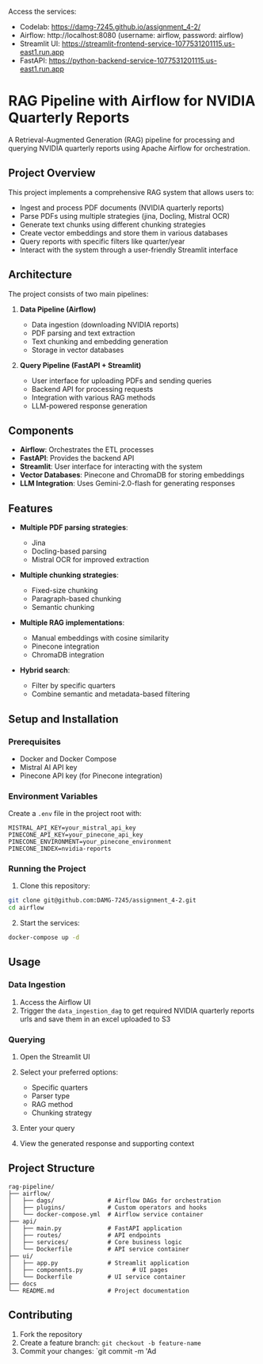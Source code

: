 Access the services:
   - Codelab: https://damg-7245.github.io/assignment_4-2/
   - Airflow: http://localhost:8080 (username: airflow, password: airflow)
   - Streamlit UI: https://streamlit-frontend-service-1077531201115.us-east1.run.app
   - FastAPI: https://python-backend-service-1077531201115.us-east1.run.app
     
# RAG Pipeline with Airflow for NVIDIA Quarterly Reports

A Retrieval-Augmented Generation (RAG) pipeline for processing and querying NVIDIA quarterly reports using Apache Airflow for orchestration.

## Project Overview

This project implements a comprehensive RAG system that allows users to:
- Ingest and process PDF documents (NVIDIA quarterly reports)
- Parse PDFs using multiple strategies (jina, Docling, Mistral OCR)
- Generate text chunks using different chunking strategies
- Create vector embeddings and store them in various databases
- Query reports with specific filters like quarter/year
- Interact with the system through a user-friendly Streamlit interface

## Architecture

The project consists of two main pipelines:

1. **Data Pipeline (Airflow)**
   - Data ingestion (downloading NVIDIA reports)
   - PDF parsing and text extraction
   - Text chunking and embedding generation
   - Storage in vector databases

2. **Query Pipeline (FastAPI + Streamlit)**
   - User interface for uploading PDFs and sending queries
   - Backend API for processing requests
   - Integration with various RAG methods
   - LLM-powered response generation

## Components

- **Airflow**: Orchestrates the ETL processes
- **FastAPI**: Provides the backend API
- **Streamlit**: User interface for interacting with the system
- **Vector Databases**: Pinecone and ChromaDB for storing embeddings
- **LLM Integration**: Uses Gemini-2.0-flash for generating responses

## Features

- **Multiple PDF parsing strategies**:
  - Jina
  - Docling-based parsing
  - Mistral OCR for improved extraction

- **Multiple chunking strategies**:
  - Fixed-size chunking
  - Paragraph-based chunking
  - Semantic chunking

- **Multiple RAG implementations**:
  - Manual embeddings with cosine similarity
  - Pinecone integration
  - ChromaDB integration

- **Hybrid search**:
  - Filter by specific quarters
  - Combine semantic and metadata-based filtering

## Setup and Installation

### Prerequisites
- Docker and Docker Compose
- Mistral AI API key
- Pinecone API key (for Pinecone integration)

### Environment Variables
Create a `.env` file in the project root with:

```
MISTRAL_API_KEY=your_mistral_api_key
PINECONE_API_KEY=your_pinecone_api_key
PINECONE_ENVIRONMENT=your_pinecone_environment
PINECONE_INDEX=nvidia-reports
```

### Running the Project

1. Clone this repository:
```bash
git clone git@github.com:DAMG-7245/assignment_4-2.git
cd airflow
```

2. Start the services:
```bash
docker-compose up -d
```



## Usage

### Data Ingestion
1. Access the Airflow UI
2. Trigger the `data_ingestion_dag` to get required NVIDIA quarterly reports urls and save them in an excel uploaded to S3


### Querying
1. Open the Streamlit UI
2. Select your preferred options:
   - Specific quarters
   - Parser type
   - RAG method
   - Chunking strategy
    
3. Enter your query
4. View the generated response and supporting context



## Project Structure

```
rag-pipeline/
├── airflow/
│   ├── dags/               # Airflow DAGs for orchestration
│   ├── plugins/            # Custom operators and hooks
│   └── docker-compose.yml  # Airflow service container
├── api/
│   ├── main.py             # FastAPI application
│   ├── routes/             # API endpoints
│   ├── services/           # Core business logic
│   └── Dockerfile          # API service container
├── ui/
│   ├── app.py              # Streamlit application
│   ├── components.py              # UI pages
│   └── Dockerfile          # UI service container
├── docs
└── README.md               # Project documentation
```

## Contributing

1. Fork the repository
2. Create a feature branch: `git checkout -b feature-name`
3. Commit your changes: `git commit -m 'Ad
